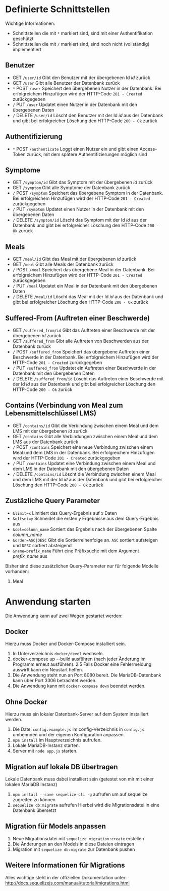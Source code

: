 Definierte Schnittstellen
=========================
Wichtige Informationen:
- Schnittstellen die mit `*` markiert sind, sind mit einer Authentifikation geschützt
- Schnittstellen die mit `/` markiert sind, sind noch nicht (vollständig) implementiert

Benutzer
--------
- GET `/user/id` Gibt den Benutzer mit der übergebenen Id _id_ zurück    
- GET `/user` Gibt alle Benutzer der Datenbank zurück
- `*` POST `/user` Speichert den übergebenen Nutzer in der Datenbank. Bei erfolgreichem Hinzufügen wird der HTTP-Code `201 - Created` zurückgegeben
- `/` PUT `/user` Updatet einen Nutzer in der Datenbank mit den übergebenen Daten
- `/` DELETE `/user/id` Löscht den Benutzer mit der Id _id_ aus der Datenbank und gibt bei erfolgreicher Löschung den HTTP-Code `200 - Ok` zurück

Authentifizierung
-----------------
- `*` POST `/authenticate` Loggt einen Nutzer ein und gibt einen Access-Token zurück, mit dem spätere Authentifizierungen möglich sind
 
Symptome
--------
- GET `/symptom/id` Gibt das Symptom mit der übergebenen _id_ zurück    
- GET `/symptom` Gibt alle Symptome der Datenbank zurück
- `/` POST `/symptom` Speichert das übergebene Symptom in der Datenbank. Bei erfolgreichem Hinzufügen wird der HTTP-Code `201 - Created` zurückgegeben
- `/` PUT `/symptom` Updatet einen Nutzer in der Datenbank mit den übergebenen Daten
- `/` DELETE `/symptom/id` Löscht das Symptom mit der Id _id_ aus der Datenbank und gibt bei erfolgreicher Löschung den HTTP-Code `200 - Ok` zurück
 
Meals
--------
- GET `/meal/id` Gibt das Meal mit der übergebenen _id_ zurück    
- GET `/meal` Gibt alle Meals der Datenbank zurück
- `/` POST `/meal` Speichert das übergebene Meal in der Datenbank. Bei erfolgreichem Hinzufügen wird der HTTP-Code `201 - Created` zurückgegeben
- `/` PUT `/meal` Updatet ein Meal in der Datenbank mit den übergebenen Daten
- `/` DELETE `/meal/id` Löscht das Meal mit der Id _id_ aus der Datenbank und gibt bei erfolgreicher Löschung den HTTP-Code `200 - Ok` zurück
 
Suffered-From (Auftreten einer Beschwerde)
--------
- GET `/suffered_from/id` Gibt das Auftreten einer Beschwerde mit der übergebenen _id_ zurück    
- GET `/suffered_from` Gibt alle Auftreten von Beschwerden aus der Datenbank zurück
- `/` POST `/suffered_from` Speichert das übergebene Auftreten einer Beschwerde in der Datenbank. Bei erfolgreichem Hinzufügen wird der HTTP-Code `201 - Created` zurückgegeben
- `/` PUT `/suffered_from` Updatet ein Auftreten einer Beschwerde in der Datenbank mit den übergebenen Daten
- `/` DELETE `/suffered_from/id` Löscht das Auftreten einer Beschwerde mit der Id _id_ aus der Datenbank und gibt bei erfolgreicher Löschung den HTTP-Code `200 - Ok` zurück
 
Contains (Verbindung von Meal zum Lebensmittelschlüssel LMS)
--------
- GET `/contains/id` Gibt die Verbindung zwischen einem Meal und dem LMS mit der übergebenen _id_ zurück    
- GET `/contains` Gibt alle Verbindungen zwischen einem Meal und dem LMS aus der Datenbank zurück
- `/` POST `/contains` Speichert eine neue Verbindung zwischen einem Meal und dem LMS in der Datenbank. Bei erfolgreichem Hinzufügen wird der HTTP-Code `201 - Created` zurückgegeben
- `/` PUT `/contains` Updatet eine Verbindung zwischen einem Meal und dem LMS in der Datenbank mit den übergebenen Daten
- `/` DELETE `/contains/id` Löscht die Verbindung zwischen einem Meal und dem LMS mit der Id _id_ aus der Datenbank und gibt bei erfolgreicher Löschung den HTTP-Code `200 - Ok` zurück

Zustäzliche Query Parameter
---------------------------
- `&limit=x` Limitiert das Query-Ergebnis auf _x_ Daten
- `&offset=y` Schneidet die ersten _y_ Ergebnisse aus dem Query-Ergebnis aus
- `&col=column_name` Sortiert das Ergebnis nach der übergebenen Spalte _column_name_
- `&order=ASC|DESC` Gibt die Sortierreihenfolge an. `ASC` sortiert aufsteigen und `DESC` sortiert absteigend
- `&name=prefix_name` Führt eine Präfixsuche mit dem Argument _prefix_name_ aus

Bisher sind diese zusätzlichen Query-Parameter nur für folgende Modelle vorhanden:
1. Meal

Anwendung starten
=================

Die Anwendung kann auf zwei Wegen gestartet werden:

Docker
------

Hierzu muss Docker und Docker-Compose installiert sein.

1. In Unterverzeichnis `docker/devel` wechseln.
2. docker-compose up --build ausführen (nach jeder Änderung im Programm erneut ausführen).
2.5 Falls Docker eine Fehlermeldung auswirft kann ein Neustart helfen.
3. Die Anwendung steht nun an Port 8080 bereit. Die MariaDB-Datenbank kann über Port 3306 betrachtet werden.
4. Die Anwendung kann mit `docker-compose down` beendet werden.

Ohne Docker
-----------

Hierzu muss ein lokaler Datenbank-Server auf dem System installiert werden.

1. Die Datei `config.example.js` im config-Verzeichnis in `config.js` umbennnen und der eigenen Konfiguration anpassen.
2. `npm install` im Hauptverzeichnis aufrufen.
3. Lokale MariaDB-Instanz starten.
4. Server mit `node app.js` starten.

Migration auf lokale DB übertragen
----------------------------------

Lokale Datenbank muss dabei installiert sein (getestet von mir mit einer lokalen MariaDB Instanz)
1. `npm install --save sequelize-cli -g` aufrufen um auf sequelize zugreifen zu können
2. `sequelize db:migrate` aufrufen
    Hierbei wird die Migrationsdatei in eine Datenbank übersetzt

Migration für Models anpassen
-----------------------------

1. Neue Migrationsdatei mit `sequelize migration:create` erstellen
2. Die Änderungen an den Models in diese Dateien eintragen
3. Migration mit `sequelize db:migrate` zur Datenbank pushen

Weitere Informationen für Migrations
------------------------------------

Alles wichtige steht in der offiziellen Dokumentation unter: http://docs.sequelizejs.com/manual/tutorial/migrations.html

